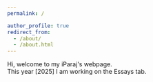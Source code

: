```yaml
---
permalink: /

author_profile: true
redirect_from: 
  - /about/
  - /about.html
---
```



Hi, welcome to my iParaj's webpage.<br>
This year [2025] I am working on the Essays tab.

